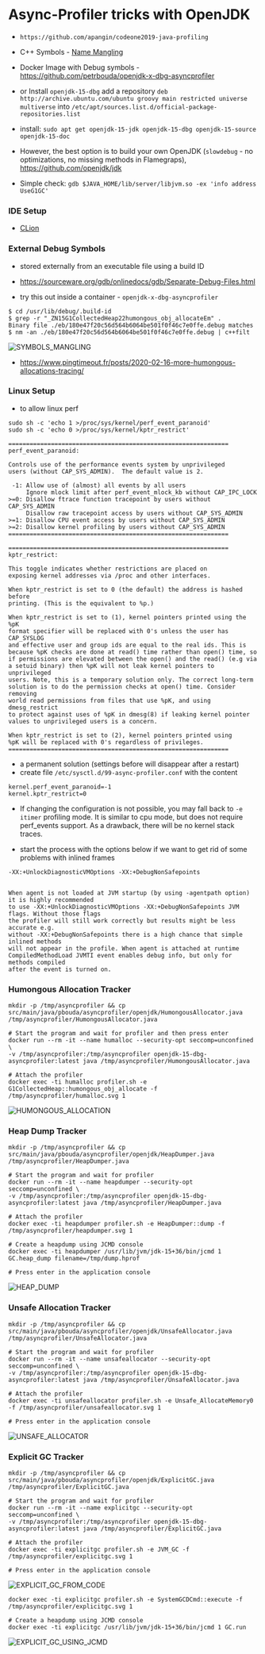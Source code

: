 # Async-Profiler tricks with OpenJDK

- `https://github.com/apangin/codeone2019-java-profiling`

- C++ Symbols - [Name Mangling](https://en.wikipedia.org/wiki/Name_mangling)
- Docker Image with Debug symbols - https://github.com/petrbouda/openjdk-x-dbg-asyncprofiler
- or Install `openjdk-15-dbg` add a repository `deb http://archive.ubuntu.com/ubuntu groovy main restricted universe multiverse` into `/etc/apt/sources.list.d/official-package-repositories.list` 
- install: `sudo apt get openjdk-15-jdk openjdk-15-dbg openjdk-15-source openjdk-15-doc`
- However, the best option is to build your own OpenJDK (`slowdebug` - no optimizations, no missing methods in Flamegraps), https://github.com/openjdk/jdk

- Simple check: `gdb $JAVA_HOME/lib/server/libjvm.so -ex 'info address UseG1GC'`

### IDE Setup

- [CLion](https://blog.jetbrains.com/clion/2020/03/openjdk-with-clion/)

### External Debug Symbols

- stored externally from an executable file using a build ID 
- https://sourceware.org/gdb/onlinedocs/gdb/Separate-Debug-Files.html

- try this out inside a container - `openjdk-x-dbg-asyncprofiler`
```
$ cd /usr/lib/debug/.build-id
$ grep -r "_ZN15G1CollectedHeap22humongous_obj_allocateEm" .
Binary file ./eb/180e47f20c56d564b6064be501f0f46c7e0ffe.debug matches
$ nm -an ./eb/180e47f20c56d564b6064be501f0f46c7e0ffe.debug | c++filt 
```

![SYMBOLS_MANGLING](symbols_mangling.png)
- https://www.pingtimeout.fr/posts/2020-02-16-more-humongous-allocations-tracing/

### Linux Setup

- to allow linux perf

```
sudo sh -c 'echo 1 >/proc/sys/kernel/perf_event_paranoid'
sudo sh -c 'echo 0 >/proc/sys/kernel/kptr_restrict'
```

```
==============================================================
perf_event_paranoid:

Controls use of the performance events system by unprivileged
users (without CAP_SYS_ADMIN).  The default value is 2.

 -1: Allow use of (almost) all events by all users
     Ignore mlock limit after perf_event_mlock_kb without CAP_IPC_LOCK
>=0: Disallow ftrace function tracepoint by users without CAP_SYS_ADMIN
     Disallow raw tracepoint access by users without CAP_SYS_ADMIN
>=1: Disallow CPU event access by users without CAP_SYS_ADMIN
>=2: Disallow kernel profiling by users without CAP_SYS_ADMIN
==============================================================

==============================================================
kptr_restrict:

This toggle indicates whether restrictions are placed on
exposing kernel addresses via /proc and other interfaces.

When kptr_restrict is set to 0 (the default) the address is hashed before
printing. (This is the equivalent to %p.)

When kptr_restrict is set to (1), kernel pointers printed using the %pK
format specifier will be replaced with 0's unless the user has CAP_SYSLOG
and effective user and group ids are equal to the real ids. This is
because %pK checks are done at read() time rather than open() time, so
if permissions are elevated between the open() and the read() (e.g via
a setuid binary) then %pK will not leak kernel pointers to unprivileged
users. Note, this is a temporary solution only. The correct long-term
solution is to do the permission checks at open() time. Consider removing
world read permissions from files that use %pK, and using dmesg_restrict
to protect against uses of %pK in dmesg(8) if leaking kernel pointer
values to unprivileged users is a concern.

When kptr_restrict is set to (2), kernel pointers printed using
%pK will be replaced with 0's regardless of privileges.
==============================================================
```

- a permanent solution (settings before will disappear after a restart)
- create file `/etc/sysctl.d/99-async-profiler.conf` with the content

```
kernel.perf_event_paranoid=-1
kernel.kptr_restrict=0
```

- If changing the configuration is not possible, you may fall back to `-e itimer` profiling mode. 
It is similar to cpu mode, but does not require perf_events support. 
As a drawback, there will be no kernel stack traces.

- start the process with the options below if we want to get rid of some problems with inlined frames

```
-XX:+UnlockDiagnosticVMOptions -XX:+DebugNonSafepoints


When agent is not loaded at JVM startup (by using -agentpath option) it is highly recommended 
to use -XX:+UnlockDiagnosticVMOptions -XX:+DebugNonSafepoints JVM flags. Without those flags 
the profiler will still work correctly but results might be less accurate e.g. 
without -XX:+DebugNonSafepoints there is a high chance that simple inlined methods 
will not appear in the profile. When agent is attached at runtime 
CompiledMethodLoad JVMTI event enables debug info, but only for methods compiled 
after the event is turned on.
```

### Humongous Allocation Tracker

```
mkdir -p /tmp/asyncprofiler && cp src/main/java/pbouda/asyncprofiler/openjdk/HumongousAllocator.java /tmp/asyncprofiler/HumongousAllocator.java

# Start the program and wait for profiler and then press enter
docker run --rm -it --name humalloc --security-opt seccomp=unconfined \
-v /tmp/asyncprofiler:/tmp/asyncprofiler openjdk-15-dbg-asyncprofiler:latest java /tmp/asyncprofiler/HumongousAllocator.java

# Attach the profiler
docker exec -ti humalloc profiler.sh -e G1CollectedHeap::humongous_obj_allocate -f /tmp/asyncprofiler/humalloc.svg 1
```

![HUMONGOUS_ALLOCATION](humongous_allocation.svg)

### Heap Dump Tracker

```
mkdir -p /tmp/asyncprofiler && cp src/main/java/pbouda/asyncprofiler/openjdk/HeapDumper.java /tmp/asyncprofiler/HeapDumper.java

# Start the program and wait for profiler
docker run --rm -it --name heapdumper --security-opt seccomp=unconfined \
-v /tmp/asyncprofiler:/tmp/asyncprofiler openjdk-15-dbg-asyncprofiler:latest java /tmp/asyncprofiler/HeapDumper.java

# Attach the profiler
docker exec -ti heapdumper profiler.sh -e HeapDumper::dump -f /tmp/asyncprofiler/heapdumper.svg 1

# Create a heapdump using JCMD console
docker exec -ti heapdumper /usr/lib/jvm/jdk-15+36/bin/jcmd 1 GC.heap_dump filename=/tmp/dump.hprof

# Press enter in the application console
```

![HEAP_DUMP](heap_dumper.svg)

### Unsafe Allocation Tracker

```
mkdir -p /tmp/asyncprofiler && cp src/main/java/pbouda/asyncprofiler/openjdk/UnsafeAllocator.java /tmp/asyncprofiler/UnsafeAllocator.java

# Start the program and wait for profiler
docker run --rm -it --name unsafeallocator --security-opt seccomp=unconfined \
-v /tmp/asyncprofiler:/tmp/asyncprofiler openjdk-15-dbg-asyncprofiler:latest java /tmp/asyncprofiler/UnsafeAllocator.java

# Attach the profiler
docker exec -ti unsafeallocator profiler.sh -e Unsafe_AllocateMemory0 -f /tmp/asyncprofiler/unsafeallocator.svg 1

# Press enter in the application console
```

![UNSAFE_ALLOCATOR](unsafe_allocator.svg)

### Explicit GC Tracker

```
mkdir -p /tmp/asyncprofiler && cp src/main/java/pbouda/asyncprofiler/openjdk/ExplicitGC.java /tmp/asyncprofiler/ExplicitGC.java

# Start the program and wait for profiler
docker run --rm -it --name explicitgc --security-opt seccomp=unconfined \
-v /tmp/asyncprofiler:/tmp/asyncprofiler openjdk-15-dbg-asyncprofiler:latest java /tmp/asyncprofiler/ExplicitGC.java

# Attach the profiler
docker exec -ti explicitgc profiler.sh -e JVM_GC -f /tmp/asyncprofiler/explicitgc.svg 1

# Press enter in the application console
```

![EXPLICIT_GC_FROM_CODE](explicit_gc_from_code.svg)

```
docker exec -ti explicitgc profiler.sh -e SystemGCDCmd::execute -f /tmp/asyncprofiler/explicitgc.svg 1

# Create a heapdump using JCMD console
docker exec -ti explicitgc /usr/lib/jvm/jdk-15+36/bin/jcmd 1 GC.run
```

![EXPLICIT_GC_USING_JCMD](explicit_gc_using_jcmd.svg)